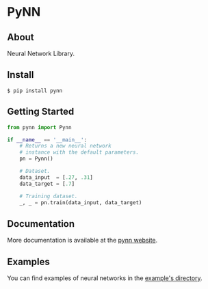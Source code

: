 # PyNN

## About

Neural Network Library.

## Install

```shell
$ pip install pynn
```

## Getting Started

```python
from pynn import Pynn

if __name__ == '__main__':
    # Returns a new neural network
    # instance with the default parameters.
    pn = Pynn()

    # Dataset.
    data_input  = [.27, .31]
    data_target = [.7]

    # Training dataset.
    _, _ = pn.train(data_input, data_target)
```

## Documentation

More documentation is available at the [pynn website](https://teratron.github.io/pynn).

## Examples

You can find examples of neural networks in the 
[example's directory](https://github.com/teratron/pynn/tree/master/examples).
